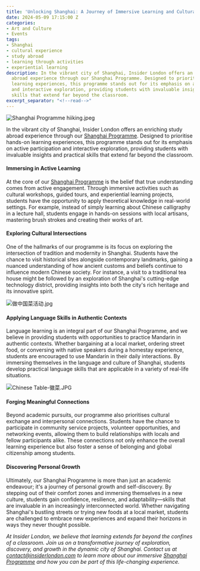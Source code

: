 ```yaml
---
title: 'Unlocking Shanghai: A Journey of Immersive Learning and Cultural Discovery'
date: 2024-05-09 17:15:00 Z
categories:
- Art and Culture
- Events
tags:
- Shanghai
- cultural experience
- study abroad
- learning through activities
- experiential learning
description: In the vibrant city of Shanghai, Insider London offers an enriching study
  abroad experience through our Shanghai Programme. Designed to prioritise hands-on
  learning experiences, this programme stands out for its emphasis on active participation
  and interactive exploration, providing students with invaluable insights and practical
  skills that extend far beyond the classroom.
excerpt_separator: "<!--read-->"
---
```


![Shanghai Programme hiiking.jpeg](/uploads/Shanghai%20Programme%20hiiking.jpeg)

In the vibrant city of Shanghai, Insider London offers an enriching study abroad experience through our [Shanghai Programme](https://www.insiderlondon.com/asia/shanghai/immersive-programme/). Designed to prioritise hands-on learning experiences, this programme stands out for its emphasis on active participation and interactive exploration, providing students with invaluable insights and practical skills that extend far beyond the classroom.

<!--read-->

#### Immersing in Active Learning

At the core of our [Shanghai Programme](https://www.insiderlondon.com/asia/shanghai/immersive-programme/) is the belief that true understanding comes from active engagement. Through immersive activities such as cultural workshops, guided tours, and experiential learning projects, students have the opportunity to apply theoretical knowledge in real-world settings. For example, instead of simply learning about Chinese calligraphy in a lecture hall, students engage in hands-on sessions with local artisans, mastering brush strokes and creating their works of art.

#### Exploring Cultural Intersections

One of the hallmarks of our programme is its focus on exploring the intersection of tradition and modernity in Shanghai. Students have the chance to visit historical sites alongside contemporary landmarks, gaining a nuanced understanding of how ancient customs and beliefs continue to influence modern Chinese society. For instance, a visit to a traditional tea house might be followed by an exploration of Shanghai's cutting-edge technology district, providing insights into both the city's rich heritage and its innovative spirit.

![做中国菜活动.jpg](/uploads/%E5%81%9A%E4%B8%AD%E5%9B%BD%E8%8F%9C%E6%B4%BB%E5%8A%A8.jpg)

#### Applying Language Skills in Authentic Contexts

Language learning is an integral part of our Shanghai Programme, and we believe in providing students with opportunities to practice Mandarin in authentic contexts. Whether bargaining at a local market, ordering street food, or conversing with native speakers during a homestay experience, students are encouraged to use Mandarin in their daily interactions. By immersing themselves in the language and culture of Shanghai, students develop practical language skills that are applicable in a variety of real-life situations.

![Chinese Table-徽菜.JPG](/uploads/Chinese%20Table-%E5%BE%BD%E8%8F%9C.JPG)

#### Forging Meaningful Connections

Beyond academic pursuits, our programme also prioritises cultural exchange and interpersonal connections. Students have the chance to participate in community service projects, volunteer opportunities, and networking events, allowing them to build relationships with locals and fellow participants alike. These connections not only enhance the overall learning experience but also foster a sense of belonging and global citizenship among students.

#### Discovering Personal Growth

Ultimately, our Shanghai Programme is more than just an academic endeavour; it's a journey of personal growth and self-discovery. By stepping out of their comfort zones and immersing themselves in a new culture, students gain confidence, resilience, and adaptability—skills that are invaluable in an increasingly interconnected world. Whether navigating Shanghai's bustling streets or trying new foods at a local market, students are challenged to embrace new experiences and expand their horizons in ways they never thought possible.

*At Insider London, we believe that learning extends far beyond the confines of a classroom. Join us on a transformative journey of exploration, discovery, and growth in the dynamic city of Shanghai. Contact us at [contact@insiderlondon.com](mailto:contact@insiderlondon.com) to learn more about our immersive [Shanghai Programme](https://www.insiderlondon.com/asia/shanghai/immersive-programme/) and how you can be part of this life-changing experience.*